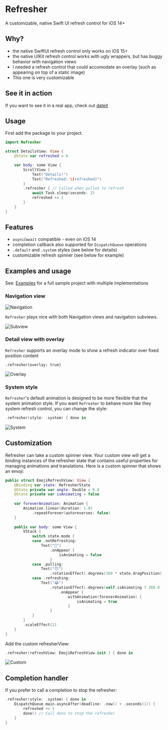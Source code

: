 # Refresher

A customizable, native Swift UI refresh control for iOS 14+

## Why?

- the native SwiftUI refresh control only works on iOS 15+
- the native UIKit refresh control works with ugly wrappers, but has buggy behavior with navigation views
- I needed a refresh control that could accomodate an overlay (such as appearing on top of a static image)
- This one is very customizable

## See it in action
If you want to see it in a real app, check out [dateit](https://apps.apple.com/us/app/dateit/id1610780514)

## Usage 
First add the package to your project. 

```swift
import Refresher 

struct DetailsView: View {
    @State var refreshed = 0

    var body: some View {
        ScrollView {
            Text("Details!")
            Text("Refreshed: \(refreshed)")
        }
        .refresher { // Called when pulled to refresh
            await Task.sleep(seconds: 2)
            refreshed += 1
        }
    }
}
```

## Features
 - `async`/`await` compatible - even on iOS 14
 - completion callback also supported for `DispatchQueue` operations
 - `.default` and `.system` styles (see below for details)
 - customizable refresh spinner (see below for example)


## Examples and usage

See: [Examples](/Examples/) for a full sample project with multiple implementations

### Navigation view

![Navigation](/images/1.gif)

`Refresher` plays nice with both Navigation views and navigation subviews. 

![Subview](/images/3.gif)

### Detail view with overlay

`Refresher` supports an overlay mode to show a refresh indicator over fixed position content

`.refresher(overlay: true)`

![Overlay](/images/2.gif)

### System style
`Refresher`'s default animation is designed to be more flexible that the system animation style. If you want `Refresher` to behave more like they system refresh control, you can change the style:

```swift
.refresher(style: .system) { done in
```

![System](/images/5.gif)

## Customization

Refresher can take a custom spinner view. Your custom view will get a binding instances of the refresher state that contains useful properties for managing animations and translations. Here is a custom spinner that shows an emoji:

```swift
public struct EmojiRefreshView: View {
    @Binding var state: RefresherState
    @State private var angle: Double = 0.0
    @State private var isAnimating = false
    
    var foreverAnimation: Animation {
        Animation.linear(duration: 1.0)
            .repeatForever(autoreverses: false)
    }
    
    public var body: some View {
        VStack {
            switch state.mode {
            case .notRefreshing:
                Text("🤪")
                    .onAppear {
                        isAnimating = false
                    }
            case .pulling:
                Text("😯")
                    .rotationEffect(.degrees(360 * state.dragPosition))
            case .refreshing:
                Text("😂")
                    .rotationEffect(.degrees(self.isAnimating ? 360.0 : 0.0))
                        .onAppear {
                            withAnimation(foreverAnimation) {
                                isAnimating = true
                            }
                    }
            }
        }
        .scaleEffect(2)
    }
}
```

Add the custom refresherView:
```swift
.refresher(refreshView: EmojiRefreshView.init ) { done in
```

![Custom](/images/4.gif)

## Completion handler

If you prefer to call a completion to stop the refresher: 
```swift 
.refresher(style: .system) { done in
    DispatchQueue.main.asyncAfter(deadline: .now() + .seconds(1)) {
        refreshed += 1
        done() // Call done to stop the refresher
    }
}
```
